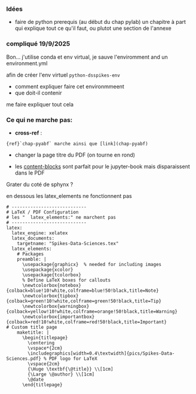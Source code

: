 ### Idées

- faire de python prerequis (au début du chap pylab) un chapitre à part qui explique tout ce qu'il faut, ou plutot une section de l'annexe


<!----------------------------->
### compliqué 19/9/2025

Bon... j'utilise conda et env virtual, je sauve l'enviromment and un environment.yml

afin de créer l'env virtuel `python-dsspikes-env`

- comment expliquer faire cet environmmeent 
- que doit-il contenir


me faire expliquer tout cela






<!----------------------------->
### Ce qui ne marche pas:






- **cross-ref** :
```
{ref}`chap-pyabf` marche ainsi que [link](chap-pyabf)
```


- changer la page titre du PDF (on tourne en rond)

- les [content-blocks](https://jupyterbook.org/en/stable/content/content-blocks.html) sont parfait pour le jupyter-book mais disparaissent dans le PDF

Grater du coté de sphynx ?

en dessous les latex_elements ne fonctionnent pas

```
# ----------------------------
# LaTeX / PDF Configuration
# les "  latex_elements:" ne marchent pas
# ----------------------------
latex:
  latex_engine: xelatex
  latex_documents:
    targetname: "Spikes-Data-Sciences.tex"
  latex_elements:
    # Packages
    preamble: |
      \usepackage{graphicx}  % needed for including images
      \usepackage{xcolor}
      \usepackage{tcolorbox}
      % Define LaTeX boxes for callouts
      \newtcolorbox{notebox}{colback=blue!10!white,colframe=blue!50!black,title=Note}
      \newtcolorbox{tipbox}{colback=green!10!white,colframe=green!50!black,title=Tip}
      \newtcolorbox{warningbox}{colback=yellow!10!white,colframe=orange!50!black,title=Warning}
      \newtcolorbox{importantbox}{colback=red!10!white,colframe=red!50!black,title=Important}          # Custom title page
    maketitle: |
      \begin{titlepage}
        \centering
        \vspace*{2cm}
        \includegraphics[width=0.4\textwidth]{pics/Spikes-Data-Sciences.pdf} % PDF logo for LaTeX
        \vspace{2cm}
        {\Huge \textbf{\@title}} \\[1cm]
        {\Large \@author} \\[1cm]
        \@date
      \end{titlepage}

```




